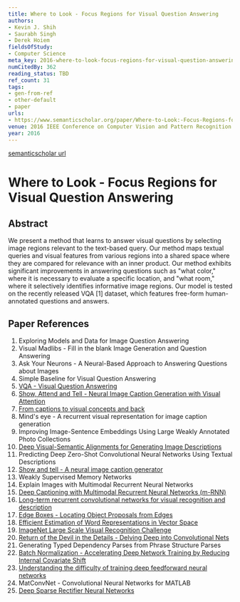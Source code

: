 ```yaml
---
title: Where to Look - Focus Regions for Visual Question Answering
authors:
- Kevin J. Shih
- Saurabh Singh
- Derek Hoiem
fieldsOfStudy:
- Computer Science
meta_key: 2016-where-to-look-focus-regions-for-visual-question-answering
numCitedBy: 362
reading_status: TBD
ref_count: 31
tags:
- gen-from-ref
- other-default
- paper
urls:
- https://www.semanticscholar.org/paper/Where-to-Look:-Focus-Regions-for-Visual-Question-Shih-Singh/175e9bb50cc062c6c1742a5d90c8dfe31d2e4e22?sort=total-citations
venue: 2016 IEEE Conference on Computer Vision and Pattern Recognition (CVPR)
year: 2016
---
```


[semanticscholar url](https://www.semanticscholar.org/paper/Where-to-Look:-Focus-Regions-for-Visual-Question-Shih-Singh/175e9bb50cc062c6c1742a5d90c8dfe31d2e4e22?sort=total-citations)

# Where to Look - Focus Regions for Visual Question Answering

## Abstract

We present a method that learns to answer visual questions by selecting image regions relevant to the text-based query. Our method maps textual queries and visual features from various regions into a shared space where they are compared for relevance with an inner product. Our method exhibits significant improvements in answering questions such as "what color," where it is necessary to evaluate a specific location, and "what room," where it selectively identifies informative image regions. Our model is tested on the recently released VQA [1] dataset, which features free-form human-annotated questions and answers.

## Paper References

1. Exploring Models and Data for Image Question Answering
2. Visual Madlibs - Fill in the blank Image Generation and Question Answering
3. Ask Your Neurons - A Neural-Based Approach to Answering Questions about Images
4. Simple Baseline for Visual Question Answering
5. [VQA - Visual Question Answering](2015-vqa-visual-question-answering)
6. [Show, Attend and Tell - Neural Image Caption Generation with Visual Attention](2015-show-attend-and-tell-neural-image-caption-generation-with-visual-attention)
7. [From captions to visual concepts and back](2015-from-captions-to-visual-concepts-and-back)
8. Mind's eye - A recurrent visual representation for image caption generation
9. Improving Image-Sentence Embeddings Using Large Weakly Annotated Photo Collections
10. [Deep Visual-Semantic Alignments for Generating Image Descriptions](2017-deep-visual-semantic-alignments-for-generating-image-descriptions)
11. Predicting Deep Zero-Shot Convolutional Neural Networks Using Textual Descriptions
12. [Show and tell - A neural image caption generator](2015-show-and-tell-a-neural-image-caption-generator)
13. Weakly Supervised Memory Networks
14. Explain Images with Multimodal Recurrent Neural Networks
15. [Deep Captioning with Multimodal Recurrent Neural Networks (m-RNN)](2015-deep-captioning-with-multimodal-recurrent-neural-networks-m-rnn)
16. [Long-term recurrent convolutional networks for visual recognition and description](2015-long-term-recurrent-convolutional-networks-for-visual-recognition-and-description)
17. [Edge Boxes - Locating Object Proposals from Edges](2014-edge-boxes-locating-object-proposals-from-edges)
18. [Efficient Estimation of Word Representations in Vector Space](2013-efficient-estimation-of-word-representations-in-vector-space)
19. [ImageNet Large Scale Visual Recognition Challenge](2015-imagenet-large-scale-visual-recognition-challenge)
20. [Return of the Devil in the Details - Delving Deep into Convolutional Nets](2014-return-of-the-devil-in-the-details-delving-deep-into-convolutional-nets)
21. Generating Typed Dependency Parses from Phrase Structure Parses
22. [Batch Normalization - Accelerating Deep Network Training by Reducing Internal Covariate Shift](2015-batch-normalization-accelerating-deep-network-training-by-reducing-internal-covariate-shift)
23. [Understanding the difficulty of training deep feedforward neural networks](2010-understanding-the-difficulty-of-training-deep-feedforward-neural-networks)
24. MatConvNet - Convolutional Neural Networks for MATLAB
25. [Deep Sparse Rectifier Neural Networks](2011-deep-sparse-rectifier-neural-networks)

